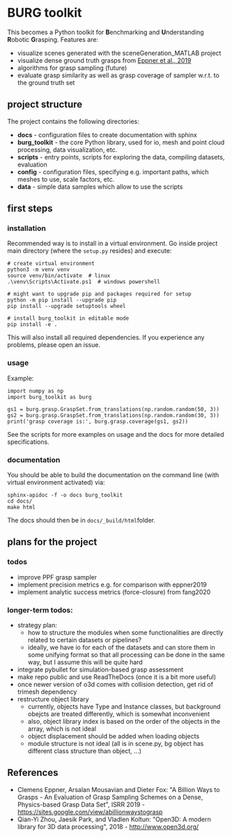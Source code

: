 # BURG toolkit

This becomes a Python toolkit for **B**enchmarking and **U**nderstanding **R**obotic **G**rasping. Features are:
- visualize scenes generated with the sceneGeneration_MATLAB project
- visualize dense ground truth grasps from [Eppner et al., 2019](#references)
- algorithms for grasp sampling (future)
- evaluate grasp similarity as well as grasp coverage of sampler w.r.t. to the ground truth set

## project structure

The project contains the following directories:
- **docs** - configuration files to create documentation with sphinx
- **burg_toolkit** - the core Python library, used for io, mesh and point cloud processing, data visualization, etc.
- **scripts** - entry points, scripts for exploring the data, compiling datasets, evaluation
- **config** - configuration files, specifying e.g. important paths, which meshes to use, scale factors, etc.
- **data** - simple data samples which allow to use the scripts

## first steps

### installation

Recommended way is to install in a virtual environment.
Go inside project main directory (where the `setup.py` resides) and execute:

```
# create virtual environment
python3 -m venv venv
source venv/bin/activate  # linux
.\venv\Scripts\Activate.ps1  # windows powershell

# might want to upgrade pip and packages required for setup
python -m pip install --upgrade pip
pip install --upgrade setuptools wheel

# install burg_toolkit in editable mode
pip install -e .
```
This will also install all required dependencies. If you experience any problems, please open an issue.

### usage

Example:

```
import numpy as np
import burg_toolkit as burg

gs1 = burg.grasp.GraspSet.from_translations(np.random.random(50, 3))
gs2 = burg.grasp.GraspSet.from_translations(np.random.random(30, 3))
print('grasp coverage is:', burg.grasp.coverage(gs1, gs2))
```

See the scripts for more examples on usage and the docs for more detailed specifications.

### documentation

You should be able to build the documentation on the command line (with virtual environment activated) via:

```
sphinx-apidoc -f -o docs burg_toolkit
cd docs/
make html
```

The docs should then be in `docs/_build/html`folder.

## plans for the project
### todos
- improve PPF grasp sampler
- implement precision metrics e.g. for comparison with eppner2019
- implement analytic success metrics (force-closure) from fang2020

### longer-term todos:
- strategy plan:
	- how to structure the modules when some functionalities are directly related to certain datasets or pipelines?
	- ideally, we have io for each of the datasets and can store them in some unifying format so that all processing can be done in the same way, but I assume this will be quite hard
- integrate pybullet for simulation-based grasp assessment
- make repo public and use ReadTheDocs (once it is a bit more useful)
- once newer version of o3d comes with collision detection, get rid of trimesh dependency
- restructure object library
    - currently, objects have Type and Instance classes, but background obejcts are treated differently, which
      is somewhat inconvenient
    - also, object library index is based on the order of the objects in the array, which is not ideal
    - object displacement should be added when loading objects
    - module structure is not ideal (all is in scene.py, bg object has different class structure than object, ...)


## References

- Clemens Eppner, Arsalan Mousavian and Dieter Fox: "A Billion Ways to Grasps - An Evaluation of Grasp Sampling Schemes on a Dense, Physics-based Grasp Data Set", ISRR 2019 - https://sites.google.com/view/abillionwaystograsp
- Qian-Yi Zhou, Jaesik Park, and Vladlen Koltun: "Open3D: A modern library for 3D data processing", 2018 - http://www.open3d.org/
